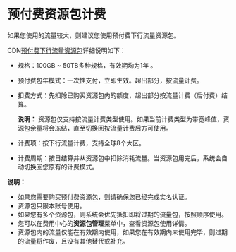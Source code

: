 # 预付费资源包计费

如果您使用的流量较大，则建议您使用预付费下行流量资源包。

CDN[预付费下行流量资源包](https://common-buy-intl.aliyun.com/?commodityCode=+cdn_bag_intl#/buy)详细说明如下：

-   规格：100GB ~ 50TB多种规格，有效期均为1年 。
-   预付费包年模式：一次性支付，立即生效。超出部分，按流量计费。
-   扣费方式：先扣除已购买资源包内的额度，超出部分按流量计费（后付费）结算。

    **说明：** 资源包仅支持按流量计费类型使用。如果当前计费类型为带宽峰值，资源包余量将会冻结，直至切换回按流量计费后方可使用。

-   计费项：按下行流量计费，支持全球8个大区。
-   计费周期：按日结算并从资源包中扣除消耗流量。当资源包用完后，系统会自动切换回您原有的计费模式。

**说明：**

-   如果您需要购买预付费资源包，则请确保您已经完成实名认证。
-   资源包只限本账号使用。
-   如果您有多个资源包，则系统会优先抵扣即将过期的流量包，按照顺序使用。
-   您可以在费用中心的**资源包管理**菜单中，查看资源包使用详情。
-   资源包内的流量仅能在有效期内使用，如果您在有效期内未使用完毕，则过期的流量将作废，且没有其他替代或补充。

